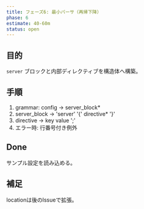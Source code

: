 ```yaml
---
title: フェーズ6: 最小パーサ（再帰下降）
phase: 6
estimate: 40-60m
status: open
---
```


## 目的
`server` ブロックと内部ディレクティブを構造体へ構築。

## 手順
1. grammar: config -> server_block*
2. server_block -> 'server' '{' directive* '}'
3. directive -> key value ';'
4. エラー時: 行番号付き例外

## Done
サンプル設定を読み込める。

## 補足
locationは後のIssueで拡張。
